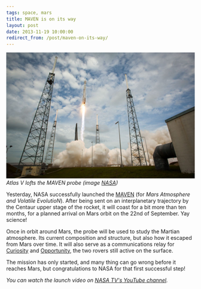 ```yaml
---
tags: space, mars
title: MAVEN is on its way
layout: post
date: 2013-11-19 10:00:00
redirect_from: /post/maven-on-its-way/
---
```


![MAVEN launch.jpg](/static/media/2013/11/img-1384888280273-raw.jpg)
*Atlas V lofts the MAVEN probe (image [NASA][1])*

Yesterday, NASA successfully launched the [MAVEN][2] (for _Mars Atmosphere and Volatile EvolutioN_). After being sent on an interplanetary trajectory by the Centaur upper stage of the rocket, it will coast for a bit more than ten months, for a planned arrival on Mars orbit on the 22nd of September. Yay science!

<!--more-->

Once in orbit around Mars, the probe will be used to study the Martian atmosphere. Its current composition and structure, but also how it escaped from Mars over time. It will also serve as a communications relay for [Curiosity][3] and [Opportunity][4], the two rovers still active on the surface.

The mission has only started, and many thing can go wrong before it reaches Mars, but congratulations to NASA for that first successful step!

_You can watch the launch video on [NASA TV's YouTube channel][5]._

[1]: http://www.flickr.com/photos/nasahqphoto/10933434666/
[2]: http://www.nasa.gov/mission_pages/maven/main/
[3]: http://www.nasa.gov/mission_pages/msl/
[4]: http://marsrovers.jpl.nasa.gov/home/index.html
[5]: http://www.youtube.com/watch?v=fxGGc-mCwYg
